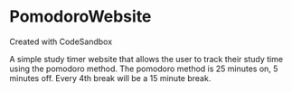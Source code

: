 # PomodoroWebsite
Created with CodeSandbox

A simple study timer website that allows the user to track their study time using the pomodoro method. The pomodoro method is 25 minutes on, 5 minutes off. Every 4th break will be a 15 minute break. 
